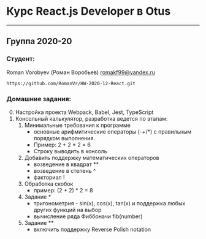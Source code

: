 #  Курс React.js Developer в Otus
***
## Группа 2020-20
### Студент:
Roman Vorobyev (Роман Воробьев) romakf99@yandex.ru

 `https://github.com/RomanVr/HW-2020-12-React.git`

### Домашние задания:
0. Настройка проекта Webpack, Babel, Jest, TypeScript
1. Консольный калькулятор, разработка ведется по этапам:
    1) Минимальные требования к программе
        - основные арифмитические операторы (-+/*) с правильным порядком выполнения.
        - Пример: 2 + 2 * 2 = 6
        - Строку выводить в консоль
    2) Добавить поддержку математических операторов
        - возведение в квадрат **
        - возведение в степень ^
        - факториал !
    3) Обработка скобок
        - пример: (2 + 2) * 2 = 8
    4) Задание *
        - тригонометрия - sin(x), cos(x), tan(x) и поддержка любых других функций на выбор
        - вычисление ряда Фиббоначи fib(number)
    5)  Задание **
        - включить поддержку Reverse Polish notation
